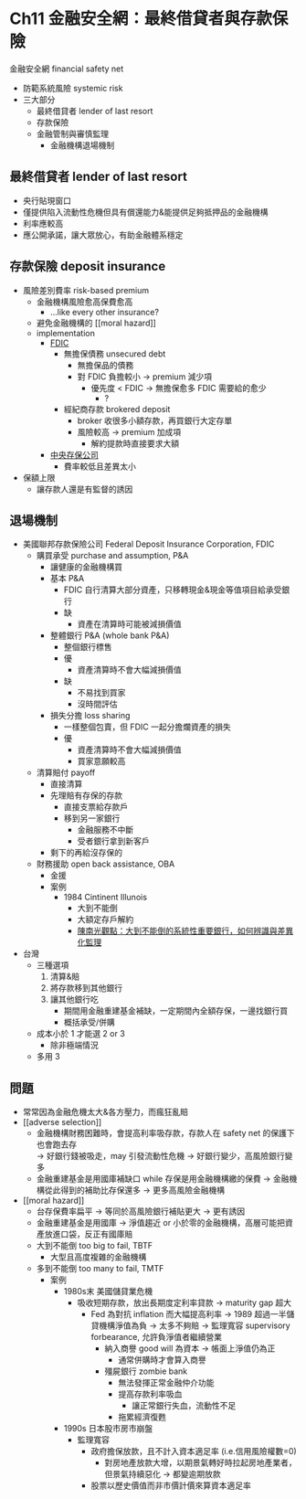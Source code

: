# Ch11 金融安全網：最終借貸者與存款保險
金融安全網 financial safety net
- 防範系統風險 systemic risk
- 三大部分
  - 最終借貸者 lender of last resort
  - 存款保險
  - 金融管制與審慎監理
    - 金融機構退場機制

## 最終借貸者 lender of last resort
- 央行貼現窗口
- 僅提供陷入流動性危機但具有償還能力&能提供足夠抵押品的金融機構
- 利率應較高
- 應公開承諾，讓大眾放心，有助金融體系穩定

## 存款保險 deposit insurance
- 風險差別費率 risk-based premium
  - 金融機構風險愈高保費愈高
    - ...like every other insurance?
  - 避免金融機構的 [[moral hazard]]
  - implementation 
    - [FDIC](https://www.fdic.gov/news/financial-institution-letters/2011/fil11008.html)
      - 無擔保債務 unsecured debt
        - 無擔保品的債務
        - 對 FDIC 負擔較小 → premium 減少項
          - 優先度 < FDIC → 無擔保愈多 FDIC 需要給的愈少  
            - ?
      - 經紀商存款 brokered deposit
        - broker 收很多小額存款，再買銀行大定存單
        - 風險較高 → premium 加成項
          - 解約提款時直接要求大額
    - [中央存保公司](https://www.cdic.gov.tw/main_insurance/faq.aspx?faq=7&uid=67&pid=67)
      - 費率較低且差異太小
- 保額上限
  - 讓存款人還是有監督的誘因

## 退場機制
- 美國聯邦存款保險公司 Federal Deposit Insurance Corporation, FDIC
  - 購買承受 purchase and assumption, P&A
    - 讓健康的金融機構買
    - 基本 P&A
      - FDIC 自行清算大部分資產，只移轉現金&現金等值項目給承受銀行
      - 缺
        - 資產在清算時可能被減損價值
    - 整體銀行 P&A (whole bank P&A)
      - 整個銀行標售
      - 優
        - 資產清算時不會大幅減損價值
      - 缺
        - 不易找到買家
        - 沒時間評估
    - 損失分擔 loss sharing
      - 一樣整個包賣，但 FDIC 一起分擔爛資產的損失
      - 優
        - 資產清算時不會大幅減損價值
        - 買家意願較高
  - 清算賠付 payoff
    - 直接清算
    - 先理賠有存保的存款
      - 直接支票給存款戶
      - 移到另一家銀行
        - 金融服務不中斷
        - 受者銀行拿到新客戶
    - 剩下的再給沒存保的
  - 財務援助 open back assistance, OBA
    - 金援
    - 案例
      - 1984 Cintinent Illunois
        - 大到不能倒
        - 大額定存戶解約
        - [陳南光觀點：大到不能倒的系統性重要銀行，如何辨識與差異化監理](https://www.storm.mg/article/1825910?page=1)
- 台灣
  - 三種選項
    1. 清算&賠
    2. 將存款移到其他銀行
    3. 讓其他銀行吃
       - 期間用金融重建基金補缺，一定期間內全額存保，一邊找銀行買
       - 概括承受/併購
  - 成本小於 1 才能選 2 or 3
    - 除非極端情況
  - 多用 3

## 問題
- 常常因為金融危機太大&各方壓力，而瘋狂亂賠
- [[adverse selection]]
  - 金融機構財務困難時，會提高利率吸存款，存款人在 safety net 的保護下也會跑去存  
  → 好銀行錢被吸走，may 引發流動性危機
  → 好銀行變少，高風險銀行變多
  - 金融重建基金是用國庫補缺口 while 存保是用金融機構繳的保費
    → 金融機構從此得到的補助比存保還多
    → 更多高風險金融機構
- [[moral hazard]]
  - 台存保費率扁平
  → 等同於高風險銀行補貼更大
  → 更有誘因
  - 金融重建基金是用國庫
  → 淨值趨近 or 小於零的金融機構，高層可能把資產放進口袋，反正有國庫賠
  - 大到不能倒 too big to fail, TBTF
    - 大型且高度複雜的金融機構
  - 多到不能倒 too many to fail, TMTF
    - 案例
      - 1980s末 美國儲貸業危機
        - 吸收短期存款，放出長期度定利率貸款
        → maturity gap 超大
          - Fed 為對抗 inflation 而大幅提高利率
          → 1989 超過一半儲貸機構淨值為負
          → 太多不夠賠 → 監理寬容 supervisory forbearance, 允許負淨值者繼續營業
            - 納入商譽 good will 為資本 → 帳面上淨值仍為正
              - 通常併購時才會算入商譽
            - 殭屍銀行 zombie bank
              - 無法發揮正常金融仲介功能
              - 提高存款利率吸血
                - 讓正常銀行失血，流動性不足
              - 拖累經濟復甦
      - 1990s 日本股市房市崩盤
        - 監理寬容
          - 政府擔保放款，且不計入資本適足率 (i.e.信用風險權數=0)
            - 對房地產放款大增，以期景氣轉好時拉起房地產業者，但景氣持續惡化 
            → 都變逾期放款
          - 股票以歷史價值而非市價計價來算資本適足率